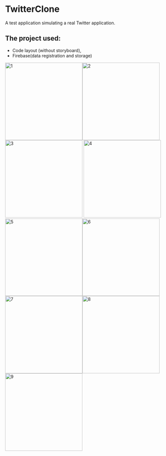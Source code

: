 # TwitterClone
A test application simulating a real Twitter application.

## The project used:
+ Code layout (without storyboard),
+ Firebase(data registration and storage)

<img width="250" alt="1" src="https://github.com/i40per/TwitterClone/assets/97989209/29437896-291e-41ca-bb69-0860ff00fc50"><img width="250" alt="2" src="https://github.com/i40per/TwitterClone/assets/97989209/6bbbe0ec-4fe4-4af0-bc4d-92c049955d5b"><img width="250" alt="3" src="https://github.com/i40per/TwitterClone/assets/97989209/f2850a69-27c9-4263-9110-5322beba3ad8">
<img width="250" alt="4" src="https://github.com/i40per/TwitterClone/assets/97989209/1d3a0070-384b-4c6f-858e-22c3a0bdc0e6"><img width="250" alt="5" src="https://github.com/i40per/TwitterClone/assets/97989209/86c6b0e6-cb08-49f7-9cad-f3cfd3047e63"><img width="250" alt="6" src="https://github.com/i40per/TwitterClone/assets/97989209/57239aca-3b1a-4b7c-b8cc-30459090e102">
<img width="250" alt="7" src="https://github.com/i40per/TwitterClone/assets/97989209/f79225e5-2bca-455b-9196-328af37ce226"><img width="250" alt="8" src="https://github.com/i40per/TwitterClone/assets/97989209/df841a42-7d6c-4948-b497-4ba7b9472d8b"><img width="250" alt="9" src="https://github.com/i40per/TwitterClone/assets/97989209/a5e84fb2-e2f7-498a-807e-9372ed3d45aa">






